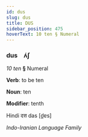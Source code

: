 ```yaml
---
id: dus
slug: dus
title: DUS
sidebar_position: 475
hoverText: 10 ten § Numeral
---
```


### dus&emsp;<span kind="abugida">ʌ́ʃ</span>

*10 ten* **§** Numeral

**Verb**: to be ten

**Noun**: ten

**Modifier**: tenth

Hindi दस das [d̪ɐs]

*Indo-Iranian Language Family*